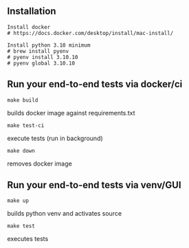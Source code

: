 ## Installation
```
Install docker
# https://docs.docker.com/desktop/install/mac-install/

Install python 3.10 minimum
# brew install pyenv
# pyenv install 3.10.10
# pyenv global 3.10.10
```


## Run your end-to-end tests via docker/ci
```
make build
```
builds docker image against requirements.txt
```
make test-ci
```
execute tests (run in background)
```
make down
```
removes docker image

## Run your end-to-end tests via venv/GUI
```
make up
```
builds python venv and activates source
```
make test
```
executes tests
